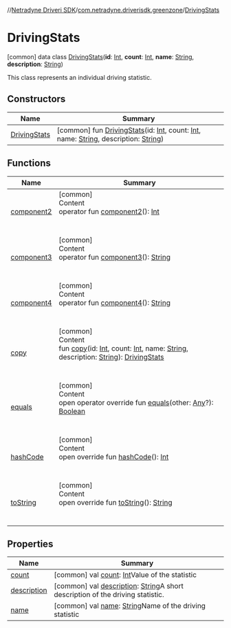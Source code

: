 //[Netradyne Driveri SDK](../../index.md)/[com.netradyne.driverisdk.greenzone](../index.md)/[DrivingStats](index.md)



# DrivingStats  
 [common] data class [DrivingStats](index.md)(**id**: [Int](https://kotlinlang.org/api/latest/jvm/stdlib/kotlin/-int/index.html), **count**: [Int](https://kotlinlang.org/api/latest/jvm/stdlib/kotlin/-int/index.html), **name**: [String](https://kotlinlang.org/api/latest/jvm/stdlib/kotlin/-string/index.html), **description**: [String](https://kotlinlang.org/api/latest/jvm/stdlib/kotlin/-string/index.html))

This class represents an individual driving statistic.

   


## Constructors  
  
|  Name|  Summary| 
|---|---|
| <a name="com.netradyne.driverisdk.greenzone/DrivingStats/DrivingStats/#kotlin.Int#kotlin.Int#kotlin.String#kotlin.String/PointingToDeclaration/"></a>[DrivingStats](-driving-stats.md)| <a name="com.netradyne.driverisdk.greenzone/DrivingStats/DrivingStats/#kotlin.Int#kotlin.Int#kotlin.String#kotlin.String/PointingToDeclaration/"></a> [common] fun [DrivingStats](-driving-stats.md)(id: [Int](https://kotlinlang.org/api/latest/jvm/stdlib/kotlin/-int/index.html), count: [Int](https://kotlinlang.org/api/latest/jvm/stdlib/kotlin/-int/index.html), name: [String](https://kotlinlang.org/api/latest/jvm/stdlib/kotlin/-string/index.html), description: [String](https://kotlinlang.org/api/latest/jvm/stdlib/kotlin/-string/index.html))   <br>


## Functions  
  
|  Name|  Summary| 
|---|---|
| <a name="com.netradyne.driverisdk.greenzone/DrivingStats/component2/#/PointingToDeclaration/"></a>[component2](component2.md)| <a name="com.netradyne.driverisdk.greenzone/DrivingStats/component2/#/PointingToDeclaration/"></a>[common]  <br>Content  <br>operator fun [component2](component2.md)(): [Int](https://kotlinlang.org/api/latest/jvm/stdlib/kotlin/-int/index.html)  <br><br><br>
| <a name="com.netradyne.driverisdk.greenzone/DrivingStats/component3/#/PointingToDeclaration/"></a>[component3](component3.md)| <a name="com.netradyne.driverisdk.greenzone/DrivingStats/component3/#/PointingToDeclaration/"></a>[common]  <br>Content  <br>operator fun [component3](component3.md)(): [String](https://kotlinlang.org/api/latest/jvm/stdlib/kotlin/-string/index.html)  <br><br><br>
| <a name="com.netradyne.driverisdk.greenzone/DrivingStats/component4/#/PointingToDeclaration/"></a>[component4](component4.md)| <a name="com.netradyne.driverisdk.greenzone/DrivingStats/component4/#/PointingToDeclaration/"></a>[common]  <br>Content  <br>operator fun [component4](component4.md)(): [String](https://kotlinlang.org/api/latest/jvm/stdlib/kotlin/-string/index.html)  <br><br><br>
| <a name="com.netradyne.driverisdk.greenzone/DrivingStats/copy/#kotlin.Int#kotlin.Int#kotlin.String#kotlin.String/PointingToDeclaration/"></a>[copy](copy.md)| <a name="com.netradyne.driverisdk.greenzone/DrivingStats/copy/#kotlin.Int#kotlin.Int#kotlin.String#kotlin.String/PointingToDeclaration/"></a>[common]  <br>Content  <br>fun [copy](copy.md)(id: [Int](https://kotlinlang.org/api/latest/jvm/stdlib/kotlin/-int/index.html), count: [Int](https://kotlinlang.org/api/latest/jvm/stdlib/kotlin/-int/index.html), name: [String](https://kotlinlang.org/api/latest/jvm/stdlib/kotlin/-string/index.html), description: [String](https://kotlinlang.org/api/latest/jvm/stdlib/kotlin/-string/index.html)): [DrivingStats](index.md)  <br><br><br>
| <a name="kotlin/Any/equals/#kotlin.Any?/PointingToDeclaration/"></a>[equals](../../com.netradyne.driverisdk.video/-n-d-video-a-p-i/index.md#%5Bkotlin%2FAny%2Fequals%2F%23kotlin.Any%3F%2FPointingToDeclaration%2F%5D%2FFunctions%2F106651406)| <a name="kotlin/Any/equals/#kotlin.Any?/PointingToDeclaration/"></a>[common]  <br>Content  <br>open operator override fun [equals](../../com.netradyne.driverisdk.video/-n-d-video-a-p-i/index.md#%5Bkotlin%2FAny%2Fequals%2F%23kotlin.Any%3F%2FPointingToDeclaration%2F%5D%2FFunctions%2F106651406)(other: [Any](https://kotlinlang.org/api/latest/jvm/stdlib/kotlin/-any/index.html)?): [Boolean](https://kotlinlang.org/api/latest/jvm/stdlib/kotlin/-boolean/index.html)  <br><br><br>
| <a name="kotlin/Any/hashCode/#/PointingToDeclaration/"></a>[hashCode](../../com.netradyne.driverisdk.video/-n-d-video-a-p-i/index.md#%5Bkotlin%2FAny%2FhashCode%2F%23%2FPointingToDeclaration%2F%5D%2FFunctions%2F106651406)| <a name="kotlin/Any/hashCode/#/PointingToDeclaration/"></a>[common]  <br>Content  <br>open override fun [hashCode](../../com.netradyne.driverisdk.video/-n-d-video-a-p-i/index.md#%5Bkotlin%2FAny%2FhashCode%2F%23%2FPointingToDeclaration%2F%5D%2FFunctions%2F106651406)(): [Int](https://kotlinlang.org/api/latest/jvm/stdlib/kotlin/-int/index.html)  <br><br><br>
| <a name="kotlin/Any/toString/#/PointingToDeclaration/"></a>[toString](../../com.netradyne.driverisdk.video/-n-d-video-a-p-i/index.md#%5Bkotlin%2FAny%2FtoString%2F%23%2FPointingToDeclaration%2F%5D%2FFunctions%2F106651406)| <a name="kotlin/Any/toString/#/PointingToDeclaration/"></a>[common]  <br>Content  <br>open override fun [toString](../../com.netradyne.driverisdk.video/-n-d-video-a-p-i/index.md#%5Bkotlin%2FAny%2FtoString%2F%23%2FPointingToDeclaration%2F%5D%2FFunctions%2F106651406)(): [String](https://kotlinlang.org/api/latest/jvm/stdlib/kotlin/-string/index.html)  <br><br><br>


## Properties  
  
|  Name|  Summary| 
|---|---|
| <a name="com.netradyne.driverisdk.greenzone/DrivingStats/count/#/PointingToDeclaration/"></a>[count](count.md)| <a name="com.netradyne.driverisdk.greenzone/DrivingStats/count/#/PointingToDeclaration/"></a> [common] val [count](count.md): [Int](https://kotlinlang.org/api/latest/jvm/stdlib/kotlin/-int/index.html)Value of the statistic   <br>
| <a name="com.netradyne.driverisdk.greenzone/DrivingStats/description/#/PointingToDeclaration/"></a>[description](description.md)| <a name="com.netradyne.driverisdk.greenzone/DrivingStats/description/#/PointingToDeclaration/"></a> [common] val [description](description.md): [String](https://kotlinlang.org/api/latest/jvm/stdlib/kotlin/-string/index.html)A short description of the driving statistic.   <br>
| <a name="com.netradyne.driverisdk.greenzone/DrivingStats/name/#/PointingToDeclaration/"></a>[name](name.md)| <a name="com.netradyne.driverisdk.greenzone/DrivingStats/name/#/PointingToDeclaration/"></a> [common] val [name](name.md): [String](https://kotlinlang.org/api/latest/jvm/stdlib/kotlin/-string/index.html)Name of the driving statistic   <br>

